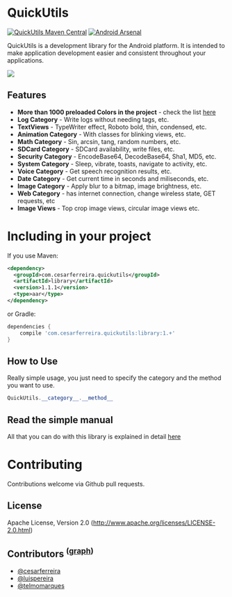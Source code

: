 QuickUtils  
============
[![QuickUtils Maven Central](http://img.shields.io/badge/QuickUtils%20Maven%20Central-0.2.0-brightgreen.svg?style=flat)](http://search.maven.org/#search%7Cga%7C1%7Cg%3A%22com.cesarferreira.quickutils%22) [![Android Arsenal](https://img.shields.io/badge/Android%20Arsenal-AndroidQuickUtils-brightgreen.svg?style=flat)](https://android-arsenal.com/details/1/870)

QuickUtils is a development library for the Android platform.
It is intended to make application development easier and consistent throughout your applications.


![](http://i1.cdnds.net/13/44/618x464/tech-nexus-5-screenshot-6.png)

## Features

- **More than 1000 preloaded Colors in the project** - check the list [here](https://github.com/cesarferreira/AndroidQuickUtils/wiki/Colors.xml)
- **Log Category** - Write logs without needing tags, etc.
- **TextViews** - TypeWriter effect, Roboto bold, thin, condensed, etc.
- **Animation Category** - With classes for blinking views, etc.
- **Math Category** - Sin, arcsin, tang, random numbers, etc.
- **SDCard Category** - SDCard availability, write files, etc.
- **Security Category** - EncodeBase64, DecodeBase64, Sha1, MD5, etc.
- **System Category** - Sleep, vibrate, toasts, navigate to activity, etc.
- **Voice Category** - Get speech recognition results, etc.
- **Date Category** - Get current time in seconds and miliseconds, etc.
- **Image Category** - Apply blur to a bitmap, image brightness, etc.
- **Web Category** - has internet connection, change wireless state, GET requests, etc
- **Image Views** - Top crop image views, circular image views etc.

# Including in your project

If you use Maven:

```xml
<dependency>
  <groupId>com.cesarferreira.quickutils</groupId>
  <artifactId>library</artifactId>
  <version>1.1.1</version>
  <type>aar</type>
</dependency>
```

or Gradle:

```groovy
dependencies {
    compile 'com.cesarferreira.quickutils:library:1.+'
}
```


## How to Use

Really simple usage, you just need to specify the category and the method you want to use.

```java
QuickUtils.__category__.__method__
```


## Read the simple manual
All that you can do with this library is explained in detail [here](https://github.com/cesarferreira/AndroidQuickUtils/wiki "link")


# Contributing
Contributions welcome via Github pull requests.


## License
Apache License, Version 2.0 (http://www.apache.org/licenses/LICENSE-2.0.html)


## Contributors <sup>([graph](https://github.com/cesarferreira/AndroidQuickUtils/graphs/contributors "link"))</sup>

* [@cesarferreira](https://github.com/cesarferreira "link")
* [@luispereira](https://github.com/luispereira "link")
* [@telmomarques](https://github.com/telmomarques "link")
